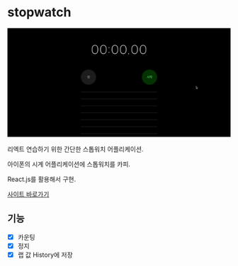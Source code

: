 # stopwatch

![Preview GIF](./hello.gif)

리엑트 연습하기 위한 간단한 스톱워치 어플리케이션.

아이폰의 시계 어플리케이션에 스톱워치를 카피.

React.js를 활용해서 구현.

[사이트 바로가기](https://marco0212.github.io/stopwatch/)

## 기능

- [x] 카운팅
- [x] 정지
- [x] 랩 값 History에 저장
